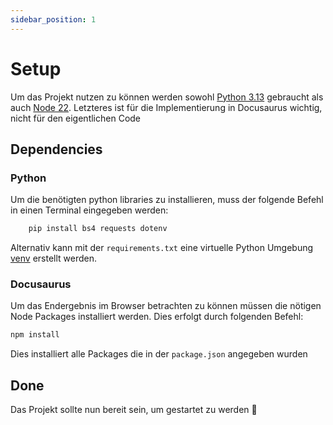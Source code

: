 ```yaml
---
sidebar_position: 1
---
```


# Setup

Um das Projekt nutzen zu können werden sowohl [Python 3.13](https://www.python.org/downloads/) gebraucht als auch [Node 22](https://nodejs.org/en). Letzteres ist für die Implementierung in Docusaurus wichtig, nicht für den eigentlichen Code

## Dependencies

### Python

Um die benötigten python libraries zu installieren, muss der folgende Befehl in einen Terminal eingegeben werden:

```bash
    pip install bs4 requests dotenv
```

Alternativ kann mit der ```requirements.txt``` eine virtuelle Python Umgebung [venv](https://docs.python.org/3/library/venv.html) erstellt werden.

### Docusaurus

Um das Endergebnis im Browser betrachten zu können müssen die nötigen Node Packages installiert werden. Dies erfolgt durch folgenden Befehl:

```bash
npm install
```

Dies installiert alle Packages die in der ```package.json``` angegeben wurden

## Done

Das Projekt sollte nun bereit sein, um gestartet zu werden 🚀